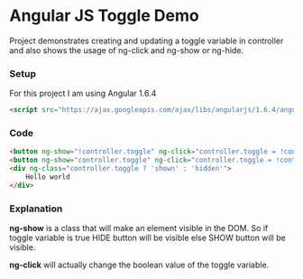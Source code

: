# Angular JS Toggle Demo

Project demonstrates creating and updating a toggle variable in controller and also shows the usage of ng-click and ng-show or ng-hide.

### Setup

For this project I am using Angular 1.6.4

```html
<script src="https://ajax.googleapis.com/ajax/libs/angularjs/1.6.4/angular.min.js"></script>
```

### Code

```html
<button ng-show="!controller.toggle" ng-click="controller.toggle = !controller.toggle"> SHOW </button>
<button ng-show="controller.toggle" ng-click="controller.toggle = !controller.toggle"> HIDE </button>
<div ng-class="controller.toggle ? 'shown' : 'hidden'">
    Hello world
</div>
```

### Explanation

**ng-show** is a class that will make an element visible in the DOM. So if toggle variable is true HIDE button will be visible else SHOW button will be visible.

**ng-click** will actually change the boolean value of the toggle variable.
